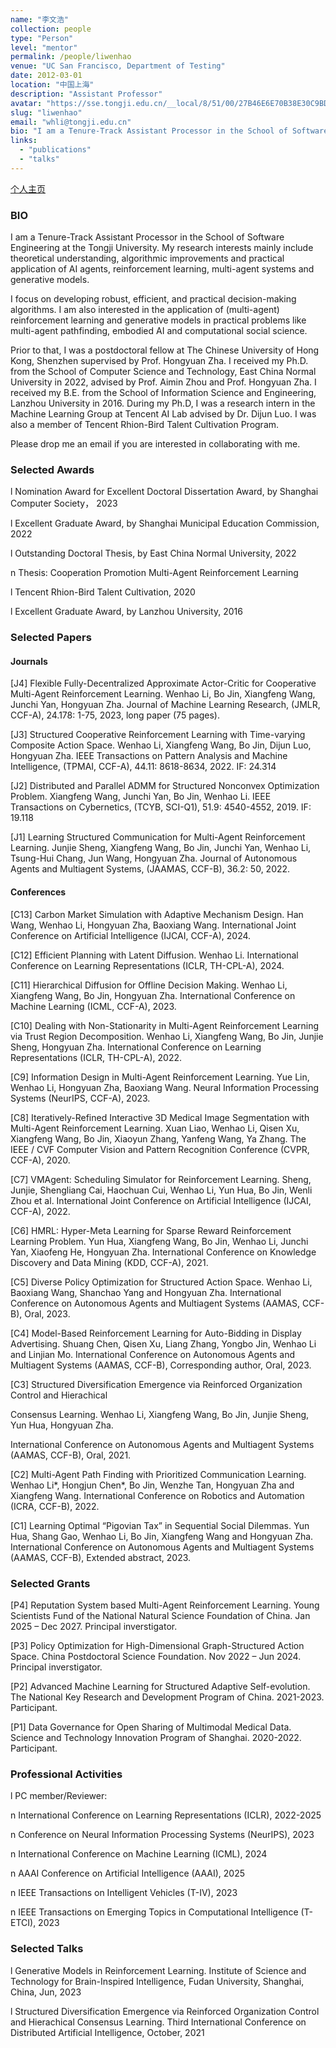```yaml
---
name: "李文浩"
collection: people
type: "Person"
level: "mentor"
permalink: /people/liwenhao
venue: "UC San Francisco, Department of Testing"
date: 2012-03-01
location: "中国上海"
description: "Assistant Professor"
avatar: "https://sse.tongji.edu.cn/__local/8/51/00/27B46E6E70B38E30C9BDCB76DE1_ECD96EE0_112E.jpg"
slug: "liwenhao"
email: "whli@tongji.edu.cn"
bio: "I am a Tenure-Track Assistant Processor in the School of Software Engineering at the Tongji University. "
links:
  - "publications"
  - "talks"
---
```


[个人主页](https://ewanlee.weebly.com/)

### BIO
I am a Tenure-Track Assistant Processor in the School of Software Engineering at the Tongji University. My research interests mainly include theoretical understanding, algorithmic improvements and practical application of AI agents, reinforcement learning, multi-agent systems and generative models.



I focus on developing robust, efficient, and practical decision-making algorithms. I am also interested in the application of (multi-agent) reinforcement learning and generative models in practical problems like multi-agent pathfinding, embodied AI and computational social science.



Prior to that, I was a postdoctoral fellow at The Chinese University of Hong Kong, Shenzhen supervised by Prof. Hongyuan Zha. I received my Ph.D. from the School of Computer Science and Technology, East China Normal University in 2022, advised by Prof. Aimin Zhou and Prof. Hongyuan Zha. I received my B.E. from the School of Information Science and Engineering, Lanzhou University in 2016. During my Ph.D, I was a research intern in the Machine Learning Group at Tencent AI Lab advised by Dr. Dijun Luo. I was also a member of Tencent Rhion-Bird Talent Cultivation Program.



Please drop me an email if you are interested in collaborating with me.

### Selected Awards


l Nomination Award for Excellent Doctoral Dissertation Award, by Shanghai Computer Society， 2023

l Excellent Graduate Award, by Shanghai Municipal Education Commission, 2022

l Outstanding Doctoral Thesis, by East China Normal University, 2022

n Thesis: Cooperation Promotion Multi-Agent Reinforcement Learning

l Tencent Rhion-Bird Talent Cultivation, 2020

l Excellent Graduate Award, by Lanzhou University, 2016



### Selected Papers


#### Journals


[J4] Flexible Fully-Decentralized Approximate Actor-Critic for Cooperative Multi-Agent Reinforcement Learning. Wenhao Li, Bo Jin, Xiangfeng Wang, Junchi Yan, Hongyuan Zha. Journal of Machine Learning Research, (JMLR, CCF-A), 24.178: 1-75, 2023, long paper (75 pages).

[J3] Structured Cooperative Reinforcement Learning with Time-varying Composite Action Space. Wenhao Li, Xiangfeng Wang, Bo Jin, Dijun Luo, Hongyuan Zha. IEEE Transactions on Pattern Analysis and Machine Intelligence, (TPMAI, CCF-A), 44.11: 8618-8634, 2022. IF: 24.314

[J2] Distributed and Parallel ADMM for Structured Nonconvex Optimization Problem. Xiangfeng Wang, Junchi Yan, Bo Jin, Wenhao Li. IEEE Transactions on Cybernetics, (TCYB, SCI-Q1), 51.9: 4540-4552, 2019. IF: 19.118

[J1] Learning Structured Communication for Multi-Agent Reinforcement Learning. Junjie Sheng, Xiangfeng Wang, Bo Jin, Junchi Yan, Wenhao Li, Tsung-Hui Chang, Jun Wang, Hongyuan Zha. Journal of Autonomous Agents and Multiagent Systems, (JAAMAS, CCF-B), 36.2: 50, 2022.



#### Conferences


[C13] Carbon Market Simulation with Adaptive Mechanism Design. Han Wang, Wenhao Li, Hongyuan Zha, Baoxiang Wang. International Joint Conference on Artificial Intelligence (IJCAI, CCF-A), 2024.

[C12] Efficient Planning with Latent Diffusion. Wenhao Li. International Conference on Learning Representations (ICLR, TH-CPL-A), 2024.

[C11] Hierarchical Diffusion for Offline Decision Making. Wenhao Li, Xiangfeng Wang, Bo Jin, Hongyuan Zha. International Conference on Machine Learning (ICML, CCF-A), 2023.

[C10] Dealing with Non-Stationarity in Multi-Agent Reinforcement Learning via Trust Region Decomposition. Wenhao Li, Xiangfeng Wang, Bo Jin, Junjie Sheng, Hongyuan Zha. International Conference on Learning Representations (ICLR, TH-CPL-A), 2022.

[C9] Information Design in Multi-Agent Reinforcement Learning. Yue Lin, Wenhao Li, Hongyuan Zha, Baoxiang Wang. Neural Information Processing Systems (NeurIPS, CCF-A), 2023.

[C8] Iteratively-Refined Interactive 3D Medical Image Segmentation with Multi-Agent Reinforcement Learning. Xuan Liao, Wenhao Li, Qisen Xu, Xiangfeng Wang, Bo Jin, Xiaoyun Zhang, Yanfeng Wang, Ya Zhang. The IEEE / CVF Computer Vision and Pattern Recognition Conference (CVPR, CCF-A), 2020.

[C7] VMAgent: Scheduling Simulator for Reinforcement Learning. Sheng, Junjie, Shengliang Cai, Haochuan Cui, Wenhao Li, Yun Hua, Bo Jin, Wenli Zhou et al. International Joint Conference on Artificial Intelligence (IJCAI, CCF-A), 2022.

[C6] HMRL: Hyper-Meta Learning for Sparse Reward Reinforcement Learning Problem. Yun Hua, Xiangfeng Wang, Bo Jin, Wenhao Li, Junchi Yan, Xiaofeng He, Hongyuan Zha. International Conference on Knowledge Discovery and Data Mining (KDD, CCF-A), 2021.

[C5] Diverse Policy Optimization for Structured Action Space. Wenhao Li, Baoxiang Wang, Shanchao Yang and Hongyuan Zha. International Conference on Autonomous Agents and Multiagent Systems (AAMAS, CCF-B), Oral, 2023.

[C4] Model-Based Reinforcement Learning for Auto-Bidding in Display Advertising. Shuang Chen, Qisen Xu, Liang Zhang, Yongbo Jin, Wenhao Li and Linjian Mo. International Conference on Autonomous Agents and Multiagent Systems (AAMAS, CCF-B), Corresponding author, Oral, 2023.

[C3] Structured Diversification Emergence via Reinforced Organization Control and Hierachical

Consensus Learning. Wenhao Li, Xiangfeng Wang, Bo Jin, Junjie Sheng, Yun Hua, Hongyuan Zha.

International Conference on Autonomous Agents and Multiagent Systems (AAMAS, CCF-B), Oral, 2021.

[C2] Multi-Agent Path Finding with Prioritized Communication Learning. Wenhao Li*, Hongjun Chen*, Bo Jin, Wenzhe Tan, Hongyuan Zha and Xiangfeng Wang. International Conference on Robotics and Automation (ICRA, CCF-B), 2022.

[C1] Learning Optimal “Pigovian Tax” in Sequential Social Dilemmas. Yun Hua, Shang Gao, Wenhao Li, Bo Jin, Xiangfeng Wang and Hongyuan Zha. International Conference on Autonomous Agents and Multiagent Systems (AAMAS, CCF-B), Extended abstract, 2023.



### Selected Grants


[P4] Reputation System based Multi-Agent Reinforcement Learning. Young Scientists Fund of the National Natural Science Foundation of China. Jan 2025 – Dec 2027. Principal inverstigator.

[P3] Policy Optimization for High-Dimensional Graph-Structured Action Space. China Postdoctoral Science Foundation. Nov 2022 – Jun 2024. Principal inverstigator.

[P2] Advanced Machine Learning for Structured Adaptive Self-evolution. The National Key Research and Development Program of China. 2021-2023. Participant.

[P1] Data Governance for Open Sharing of Multimodal Medical Data. Science and Technology Innovation Program of Shanghai. 2020-2022. Participant.



### Professional Activities


l PC member/Reviewer:

n International Conference on Learning Representations (ICLR), 2022-2025

n Conference on Neural Information Processing Systems (NeurIPS), 2023

n International Conference on Machine Learning (ICML), 2024

n AAAI Conference on Artificial Intelligence (AAAI), 2025

n IEEE Transactions on Intelligent Vehicles (T-IV), 2023

n IEEE Transactions on Emerging Topics in Computational Intelligence (T-ETCI), 2023



### Selected Talks


l Generative Models in Reinforcement Learning. Institute of Science and Technology for Brain-Inspired Intelligence, Fudan University, Shanghai, China, Jun, 2023

l Structured Diversification Emergence via Reinforced Organization Control and Hierachical Consensus Learning. Third International Conference on Distributed Artificial Intelligence, October, 2021